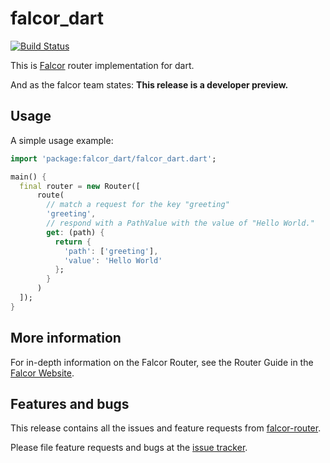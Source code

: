 # falcor_dart
[![Build Status](https://travis-ci.org/Pajn/falcor_dart.svg?branch=master)](https://travis-ci.org/Pajn/falcor_dart)

This is [Falcor](http://netflix.github.io/falcor/) router implementation for dart.

And as the falcor team states: **This release is a developer preview.**

## Usage
A simple usage example:
```dart
import 'package:falcor_dart/falcor_dart.dart';

main() {
  final router = new Router([
      route(
        // match a request for the key "greeting"
        'greeting',
        // respond with a PathValue with the value of "Hello World."
        get: (path) {
          return {
            'path': ['greeting'],
            'value': 'Hello World'
          };
        }
      )
  ]);
}
```

## More information
For in-depth information on the Falcor Router, see the Router Guide in the
[Falcor Website](http://netflix.github.io/falcor).

## Features and bugs

This release contains all the issues and feature requests from
[falcor-router](https://github.com/Netflix/falcor-router/issues).

Please file feature requests and bugs at the [issue tracker][tracker].

[tracker]: https://github.com/Pajn/falcor_dart
